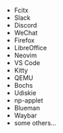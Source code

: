  - Fcitx
 - Slack
 - Discord
 - WeChat
 - Firefox
 - LibreOffice
 - Neovim
 - VS Code
 - Kitty
 - QEMU
 - Bochs
 - Udiskie
 - np-applet
 - Blueman
 - Waybar
 - some others...
